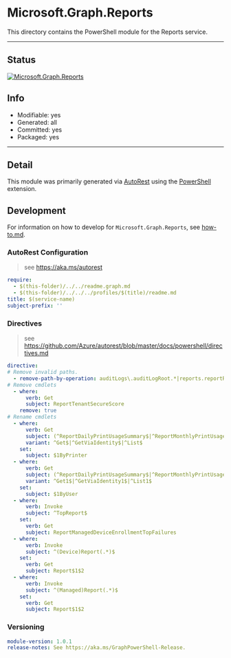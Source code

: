 <!-- region Generated -->
# Microsoft.Graph.Reports
This directory contains the PowerShell module for the Reports service.

---
## Status
[![Microsoft.Graph.Reports](https://img.shields.io/powershellgallery/v/Microsoft.Graph.Reports.svg?style=flat-square&label=Microsoft.Graph.Reports "Microsoft.Graph.Reports")](https://www.powershellgallery.com/packages/Microsoft.Graph.Reports/)

## Info
- Modifiable: yes
- Generated: all
- Committed: yes
- Packaged: yes

---
## Detail
This module was primarily generated via [AutoRest](https://github.com/Azure/autorest) using the [PowerShell](https://github.com/Azure/autorest.powershell) extension.

## Development
For information on how to develop for `Microsoft.Graph.Reports`, see [how-to.md](how-to.md).
<!-- endregion -->

### AutoRest Configuration

> see https://aka.ms/autorest

``` yaml
require:
  - $(this-folder)/../../readme.graph.md
  - $(this-folder)/../../../profiles/$(title)/readme.md
title: $(service-name)
subject-prefix: ''

```

### Directives

> see https://github.com/Azure/autorest/blob/master/docs/powershell/directives.md

``` yaml
directive:
# Remove invalid paths.
  - remove-path-by-operation: auditLogs\.auditLogRoot.*|reports.reportRoot.*|(auditLogs|reports)_(Create|Delete|Update).*
# Remove cmdlets
  - where:
      verb: Get
      subject: ReportTenantSecureScore
    remove: true
# Rename cmdlets
  - where:
      verb: Get
      subject: (^ReportDailyPrintUsageSummary$|^ReportMonthlyPrintUsageSummary$)
      variant: ^Get$|^GetViaIdentity$|^List$
    set:
      subject: $1ByPrinter
  - where:
      verb: Get
      subject: (^ReportDailyPrintUsageSummary$|^ReportMonthlyPrintUsageSummary$)
      variant: ^Get1$|^GetViaIdentity1$|^List1$
    set:
      subject: $1ByUser
  - where:
      verb: Invoke
      subject: ^TopReport$
    set:
      verb: Get
      subject: ReportManagedDeviceEnrollmentTopFailures
  - where:
      verb: Invoke
      subject: ^(Device)Report(.*)$
    set:
      verb: Get
      subject: Report$1$2
  - where:
      verb: Invoke
      subject: ^(Managed)Report(.*)$
    set:
      verb: Get
      subject: Report$1$2
```
### Versioning

``` yaml
module-version: 1.0.1
release-notes: See https://aka.ms/GraphPowerShell-Release.
```
